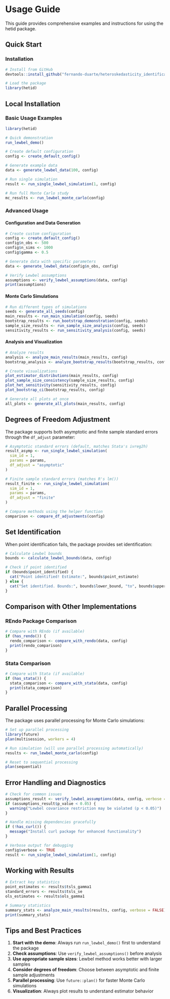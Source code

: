 # Usage Guide

This guide provides comprehensive examples and instructions for using the hetid package.

## Quick Start

### Installation

```r
# Install from GitHub
devtools::install_github("fernando-duarte/heteroskedasticity_identification")

# Load the package
library(hetid)
```

## Local Installation

### Basic Usage Examples

```r
library(hetid)

# Quick demonstration
run_lewbel_demo()

# Create default configuration
config <- create_default_config()

# Generate example data
data <- generate_lewbel_data(100, config)

# Run single simulation
result <- run_single_lewbel_simulation(1, config)

# Run full Monte Carlo study
mc_results <- run_lewbel_monte_carlo(config)
```

### Advanced Usage

#### Configuration and Data Generation

```r
# Create custom configuration
config <- create_default_config()
config$n_obs <- 500
config$n_sims <- 1000
config$gamma <- 0.5

# Generate data with specific parameters
data <- generate_lewbel_data(config$n_obs, config)

# Verify Lewbel assumptions
assumptions <- verify_lewbel_assumptions(data, config)
print(assumptions)
```

#### Monte Carlo Simulations

```r
# Run different types of simulations
seeds <- generate_all_seeds(config)
main_results <- run_main_simulation(config, seeds)
bootstrap_results <- run_bootstrap_demonstration(config, seeds)
sample_size_results <- run_sample_size_analysis(config, seeds)
sensitivity_results <- run_sensitivity_analysis(config, seeds)
```

#### Analysis and Visualization

```r
# Analyze results
analysis <- analyze_main_results(main_results, config)
bootstrap_analysis <- analyze_bootstrap_results(bootstrap_results, config)

# Create visualizations
plot_estimator_distributions(main_results, config)
plot_sample_size_consistency(sample_size_results, config)
plot_het_sensitivity(sensitivity_results, config)
plot_bootstrap_ci(bootstrap_results, config)

# Generate all plots at once
all_plots <- generate_all_plots(main_results, config)
```

## Degrees of Freedom Adjustment

The package supports both asymptotic and finite sample standard errors through the `df_adjust` parameter:

```r
# Asymptotic standard errors (default, matches Stata's ivreg2h)
result_asymp <- run_single_lewbel_simulation(
  sim_id = 1,
  params = params,
  df_adjust = "asymptotic"
)

# Finite sample standard errors (matches R's lm())
result_finite <- run_single_lewbel_simulation(
  sim_id = 1,
  params = params,
  df_adjust = "finite"
)

# Compare methods using the helper function
comparison <- compare_df_adjustments(config)
```

## Set Identification

When point identification fails, the package provides set identification:

```r
# Calculate Lewbel bounds
bounds <- calculate_lewbel_bounds(data, config)

# Check if point identified
if (bounds$point_identified) {
  cat("Point identified! Estimate:", bounds$point_estimate)
} else {
  cat("Set identified. Bounds:", bounds$lower_bound, "to", bounds$upper_bound)
}
```

## Comparison with Other Implementations

### REndo Package Comparison

```r
# Compare with REndo (if available)
if (has_rendo()) {
  rendo_comparison <- compare_with_rendo(data, config)
  print(rendo_comparison)
}
```

### Stata Comparison

```r
# Compare with Stata (if available)
if (has_stata()) {
  stata_comparison <- compare_with_stata(data, config)
  print(stata_comparison)
}
```

## Parallel Processing

The package uses parallel processing for Monte Carlo simulations:

```r
# Set up parallel processing
library(future)
plan(multisession, workers = 4)

# Run simulation (will use parallel processing automatically)
results <- run_lewbel_monte_carlo(config)

# Reset to sequential processing
plan(sequential)
```

## Error Handling and Diagnostics

```r
# Check for common issues
assumptions_result <- verify_lewbel_assumptions(data, config, verbose = FALSE)
if (assumptions_result$p_value < 0.05) {
  warning("Lewbel covariance restriction may be violated (p < 0.05)")
}

# Handle missing dependencies gracefully
if (!has_curl()) {
  message("Install curl package for enhanced functionality")
}

# Verbose output for debugging
config$verbose <- TRUE
result <- run_single_lewbel_simulation(1, config)
```

## Working with Results

```r
# Extract key statistics
point_estimates <- results$tsls_gamma1
standard_errors <- results$tsls_se
ols_estimates <- results$ols_gamma1

# Summary statistics
summary_stats <- analyze_main_results(results, config, verbose = FALSE)
print(summary_stats)
```

## Tips and Best Practices

1. **Start with the demo**: Always run `run_lewbel_demo()` first to understand the package
2. **Check assumptions**: Use `verify_lewbel_assumptions()` before analysis
3. **Use appropriate sample sizes**: Lewbel method works better with larger samples
4. **Consider degrees of freedom**: Choose between asymptotic and finite sample adjustments
5. **Parallel processing**: Use `future::plan()` for faster Monte Carlo simulations
6. **Visualization**: Always plot results to understand estimator behavior
